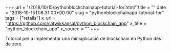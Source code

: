 +++
url = "/2018/10/15/pythonblockchainapp-tutorial-for.html"
title = ""
date = "2018-10-15T08:31:00+00:00"
slug = "pythonblockchainapp-tutorial-for"
tags = ["retalls"]
x_url = "https://github.com/satwikkansal/python_blockchain_app"
x_title = "python_blockchain_app"
x_source = ""
+++


Tutorial per a implementar una miniaplicació de blockchain en Python des de zero.
